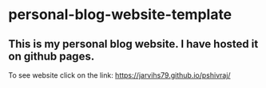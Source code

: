 # personal-blog-website-template
## This is my personal blog website.  I have hosted it on github pages. 
To see website click on the link:
https://jarvihs79.github.io/pshivraj/
